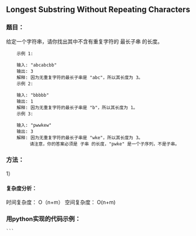 
## Longest Substring Without Repeating Characters   

  ### 题目：
  
   给定一个字符串，请你找出其中不含有重复字符的 最长子串 的长度。
   
        示例 1:
        
        输入: "abcabcbb"
        输出: 3 
        解释: 因为无重复字符的最长子串是 "abc"，所以其长度为 3。
        示例 2:
        
        输入: "bbbbb"
        输出: 1
        解释: 因为无重复字符的最长子串是 "b"，所以其长度为 1。
        示例 3:
        
        输入: "pwwkew"
        输出: 3
        解释: 因为无重复字符的最长子串是 "wke"，所以其长度为 3。
             请注意，你的答案必须是 子串 的长度，"pwke" 是一个子序列，不是子串。



  ### 方法：
  1）
  
  #### 复杂度分析：
   时间复杂度：  O（n+m）
   空间复杂度：  O(n+m)

### 用python实现的代码示例：
   ````python
```


